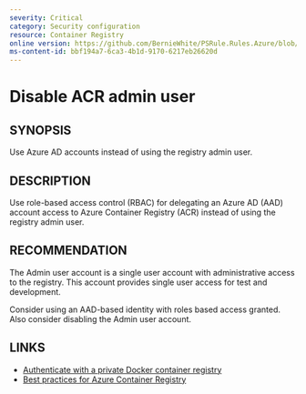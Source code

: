 ```yaml
---
severity: Critical
category: Security configuration
resource: Container Registry
online version: https://github.com/BernieWhite/PSRule.Rules.Azure/blob/master/docs/rules/en/Azure.ACR.AdminUser.md
ms-content-id: bbf194a7-6ca3-4b1d-9170-6217eb26620d
---
```


# Disable ACR admin user

## SYNOPSIS

Use Azure AD accounts instead of using the registry admin user.

## DESCRIPTION

Use role-based access control (RBAC) for delegating an Azure AD (AAD) account access to Azure Container Registry (ACR) instead of using the registry admin user.

## RECOMMENDATION

The Admin user account is a single user account with administrative access to the registry.
This account provides single user access for test and development.

Consider using an AAD-based identity with roles based access granted.
Also consider disabling the Admin user account.

## LINKS

- [Authenticate with a private Docker container registry](https://docs.microsoft.com/en-us/azure/container-registry/container-registry-authentication)
- [Best practices for Azure Container Registry](https://docs.microsoft.com/en-us/azure/container-registry/container-registry-best-practices#authentication)

